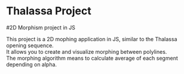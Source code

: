 # Thalassa Project
#2D Morphism project in JS

This project is a 2D mophing application in JS, similar to the Thalassa opening sequence.  
It allows you to create and visualize morphing between polylines.  
The morphing algorithm means to calculate average of each segment depending on alpha.
